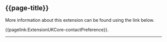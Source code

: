 ## {{page-title}}

More information about this extension can be found using the link below.

{{pagelink:ExtensionUKCore-contactPreference}}.

---

